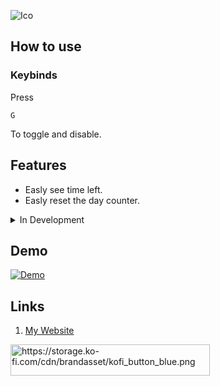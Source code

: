 ![Ico](https://cdn.modrinth.com/data/cached_images/718442bcd7a49bb7398344da6d583fef6785287b_0.webp)
## How to use
### Keybinds
Press
```
G
```
To toggle and disable.

## Features
- Easly see time left.
- Easly reset the day counter.


<details>
<summary>In Development</summary>

1. Customizability
2. More toggles.
3. More loaders
4. Any suggestions?

</details>


## Demo

[![Demo](https://img.youtube.com/vi/YOUTUBE_VIDEO_ID_HERE/0.jpg)](https://www.youtube-nocookie.com/embed/6DqF8g93NOQ)


## Links
1. [My Website](https://sandwichdev.xyz/)

<a href="https://ko-fi.com/sandwichdev" target="_blank" rel="noopener nofollow" title="Support Me"><img src="https://storage.ko-fi.com/cdn/brandasset/kofi_button_blue.png" alt="https://storage.ko-fi.com/cdn/brandasset/kofi_button_blue.png" width="319" height="50" loading="lazy"></a>

